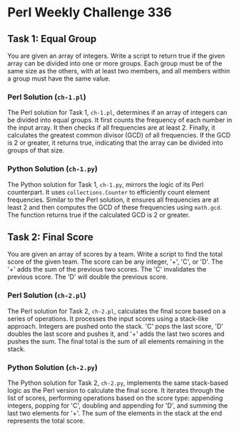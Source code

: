 # Perl Weekly Challenge 336

## Task 1: Equal Group

You are given an array of integers. Write a script to return true if the given array can be divided into one or more groups. Each group must be of the same size as the others, with at least two members, and all members within a group must have the same value.

### Perl Solution (`ch-1.pl`)

The Perl solution for Task 1, `ch-1.pl`, determines if an array of integers can be divided into equal groups. It first counts the frequency of each number in the input array. It then checks if all frequencies are at least 2. Finally, it calculates the greatest common divisor (GCD) of all frequencies. If the GCD is 2 or greater, it returns true, indicating that the array can be divided into groups of that size.

### Python Solution (`ch-1.py`)

The Python solution for Task 1, `ch-1.py`, mirrors the logic of its Perl counterpart. It uses `collections.Counter` to efficiently count element frequencies. Similar to the Perl solution, it ensures all frequencies are at least 2 and then computes the GCD of these frequencies using `math.gcd`. The function returns true if the calculated GCD is 2 or greater.

## Task 2: Final Score

You are given an array of scores by a team. Write a script to find the total score of the given team. The score can be any integer, '+', 'C', or 'D'. The '+' adds the sum of the previous two scores. The 'C' invalidates the previous score. The 'D' will double the previous score.

### Perl Solution (`ch-2.pl`)

The Perl solution for Task 2, `ch-2.pl`, calculates the final score based on a series of operations. It processes the input scores using a stack-like approach. Integers are pushed onto the stack. 'C' pops the last score, 'D' doubles the last score and pushes it, and '+' adds the last two scores and pushes the sum. The final total is the sum of all elements remaining in the stack.

### Python Solution (`ch-2.py`)

The Python solution for Task 2, `ch-2.py`, implements the same stack-based logic as the Perl version to calculate the final score. It iterates through the list of scores, performing operations based on the score type: appending integers, popping for 'C', doubling and appending for 'D', and summing the last two elements for '+'. The sum of the elements in the stack at the end represents the total score.
